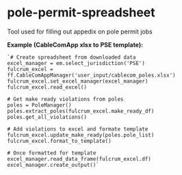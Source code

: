 # pole-permit-spreadsheet
 Tool used for filling out appedix on pole permit jobs

**Example (CableComApp xlsx to PSE template):**

    `# Create spreadsheet from downloaded data
    excel_manager = em.select_jurisdiction('PSE')
    fulcrum_excel = ff.CableComAppManager('user_input/cablecom_poles.xlsx')
    fulcrum_excel.set_excel_manager(excel_manager)
    fulcrum_excel.read_excel()
    
    # Get make ready violations from poles
    poles = PoleManager()
    poles.extract_poles(fulcrum_excel.make_ready_df)
    poles.get_all_violations()
    
    # Add violations to excel and formate template
    fulcrum_excel.update_make_ready(poles.pole_list)
    fulcrum_excel.format_to_template()

    # Once formatted for template
    excel_manager.read_data_frame(fulcrum_excel.df)
    excel_manager.create_output()`
